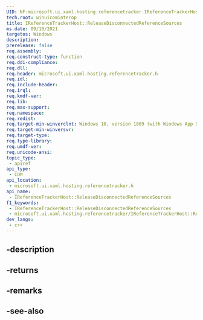 ```yaml
---
UID: NF:microsoft.ui.xaml.hosting.referencetracker.IReferenceTrackerHost.ReleaseDisconnectedReferenceSources
tech.root: winuicominterop
title: IReferenceTrackerHost::ReleaseDisconnectedReferenceSources
ms.date: 09/10/2021
targetos: Windows
description: 
prerelease: false
req.assembly: 
req.construct-type: function
req.ddi-compliance: 
req.dll: 
req.header: microsoft.ui.xaml.hosting.referencetracker.h
req.idl: 
req.include-header: 
req.irql: 
req.kmdf-ver: 
req.lib: 
req.max-support: 
req.namespace: 
req.redist: 
req.target-min-winverclnt: Windows 10, version 1809 (with Windows App SDK 0.5 or later)
req.target-min-winversvr: 
req.target-type: 
req.type-library: 
req.umdf-ver: 
req.unicode-ansi: 
topic_type:
 - apiref
api_type:
 - COM
api_location:
 - microsoft.ui.xaml.hosting.referencetracker.h
api_name:
 - IReferenceTrackerHost::ReleaseDisconnectedReferenceSources
f1_keywords:
 - IReferenceTrackerHost::ReleaseDisconnectedReferenceSources
 - microsoft.ui.xaml.hosting.referencetracker/IReferenceTrackerHost::ReleaseDisconnectedReferenceSources
dev_langs:
 - c++
---
```


## -description

## -returns

## -remarks

## -see-also

